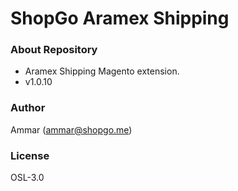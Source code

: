 # ShopGo Aramex Shipping #

### About Repository ###

* Aramex Shipping Magento extension.
* v1.0.10

### Author ###

Ammar (<ammar@shopgo.me>)

### License ###

OSL-3.0
